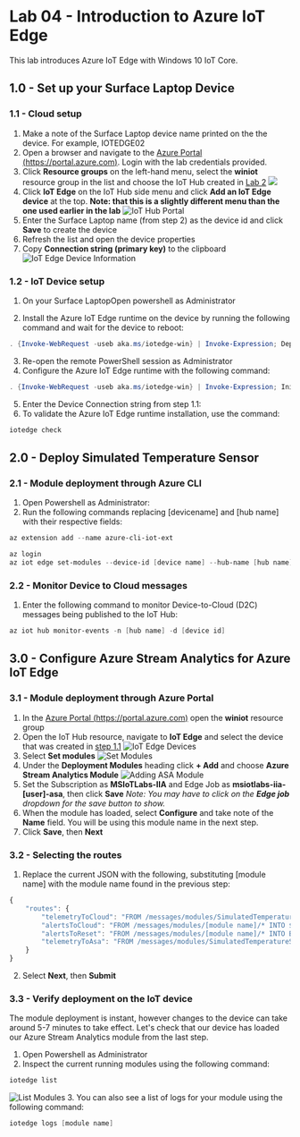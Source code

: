 # Lab 04 - Introduction to Azure IoT Edge

This lab introduces Azure IoT Edge with Windows 10 IoT Core.

## 1.0 - Set up your Surface Laptop Device

### 1.1 - Cloud setup

1. Make a note of the Surface Laptop device name printed on the the device. For example, IOTEDGE02 
1. Open a browser and navigate to the [Azure Portal (https://portal.azure.com)](https://portal.azure.com). Login with the lab credentials provided.
1. Click **Resource groups** on the left-hand menu, select the **winiot** resource group in the list and choose the IoT Hub created in [Lab 2](./Lab02.md#11---deploy-azure-iot-hub)
![](./media/2_azure5.png)
1. Click **IoT Edge** on the IoT Hub side menu and click **Add an IoT Edge device** at the top. **Note: that this is a slightly different menu than the one used earlier in the lab**
![IoT Hub Portal](./media/4_SelectIoTEdge.png)
1. Enter the Surface Laptop name (from step 2) as the device id and click **Save** to create the device
1. Refresh the list and open the device properties
1. Copy **Connection string (primary key)** to the clipboard
![IoT Edge Device Information](./media/4_CopyConnectionStringIoTEdge.png)


### 1.2 - IoT Device setup
1. On your Surface LaptopOpen powershell as Administrator

2. Install the Azure IoT Edge runtime on the device by running the following command and wait for the device to reboot:
```powershell
. {Invoke-WebRequest -useb aka.ms/iotedge-win} | Invoke-Expression; Deploy-IoTEdge
```
3. Re-open the remote PowerShell session as Administrator 
4. Configure the Azure IoT Edge runtime with the following command:
```powershell
. {Invoke-WebRequest -useb aka.ms/iotedge-win} | Invoke-Expression; Initialize-IoTEdge
```
5. Enter the Device Connection string from step 1.1: 
6. To validate the Azure IoT Edge runtime installation, use the command:
```powershell
iotedge check
``` 

## 2.0 - Deploy Simulated Temperature Sensor

### 2.1 - Module deployment through Azure CLI

1. Open Powershell as Administrator:
1. Run the following commands replacing [devicename] and [hub name] with their respective fields:

```powershell
az extension add --name azure-cli-iot-ext

az login
az iot edge set-modules --device-id [device name] --hub-name [hub name] --content "C:\Labs\Content\src\IoTLabs.IoTEdge\deployment.example.win-x64.json"
```

### 2.2 - Monitor Device to Cloud messages

1. Enter the following command to monitor Device-to-Cloud (D2C) messages being published to the IoT Hub:

```powershell
az iot hub monitor-events -n [hub name] -d [device id]
```

## 3.0 - Configure Azure Stream Analytics for Azure IoT Edge
### 3.1 - Module deployment through Azure Portal
1. In the [Azure Portal (https://portal.azure.com)](https://portal.azure.com) open the **winiot** resource group
1. Open the IoT Hub resource, navigate to **IoT Edge** and select the device that was created in [step 1.1](#user-content-2---device-setup)
![IoT Edge Devices](/media/lab04/iot-edge-devices.jpg)
1. Select **Set modules**
![Set Modules](/media/lab04/set-modules.jpg)
1. Under the **Deployment Modules** heading click **+ Add** and choose **Azure Stream Analytics Module**
![Adding ASA Module](/media/lab04/add-asa-module.jpg)
1. Set the Subscription as **MSIoTLabs-IIA** and Edge Job as **msiotlabs-iia-[user]-asa**, then click **Save**
*Note: You may have to click on the **Edge job** dropdown for the save button to show.*
1. When the module has loaded, select **Configure** and take note of the **Name** field. You will be using this module name in the next step.
1. Click **Save**, then **Next**

### 3.2 - Selecting the routes
1. Replace the current JSON with the following, substituting [module name] with the module name found in the previous step:

```javascript
{
    "routes": {
        "telemetryToCloud": "FROM /messages/modules/SimulatedTemperatureSensor/* INTO $upstream",
        "alertsToCloud": "FROM /messages/modules/[module name]/* INTO $upstream",
        "alertsToReset": "FROM /messages/modules/[module name]/* INTO BrokeredEndpoint(\"/modules/SimulatedTemperatureSensor/inputs/control\")",
        "telemetryToAsa": "FROM /messages/modules/SimulatedTemperatureSensor/* INTO BrokeredEndpoint(\"/modules/[module name]/inputs/temperature\")"
    }
}
```
2. Select **Next**, then **Submit**

### 3.3 - Verify deployment on the IoT device
The module deployment is instant, however changes to the device can take around 5-7 minutes to take effect. Let's check that our device has loaded our Azure Stream Analytics module from the last step.

1. Open Powershell as Administrator
1. Inspect the current running modules using the following command:
```powershell
iotedge list
```
![List Modules](/media/lab04/list-modules.jpg)
3. You can also see a list of logs for your module using the following command:
```powershell
iotedge logs [module name]
```
